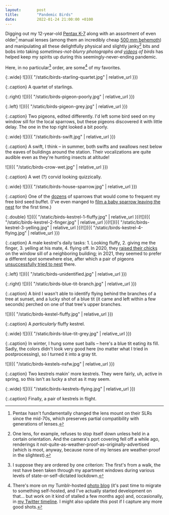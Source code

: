 ```yaml
---
layout:       post
title:        "Pandemic Birds"
date:         2022-01-24 21:00:00 +0100
---
```


Digging out my 12-year-old [Pentax K-7](https://en.wikipedia.org/wiki/Pentax_K-7) along with an assortment of even older[^mount] manual lenses (among them an incredibly cheap [500 mm behemoth](https://www.pentaxforums.com/userreviews/quantaray-500mm-f8-f32.html)) and manipulating all these delightfully physical and slightly janky[^lens] bits and bobs into taking *sometimes-not-blurry photographs and [videos](https://www.youtube.com/playlist?list=PLTphPoE54a1vvZf85pqY5N1tdQrtGv6-s) of birds* has helped keep my spirits up during this seemingly-never-ending pandemic.

[^mount]: Pentax hasn't fundamentally changed the lens mount on their SLRs since the mid-70s, which preserves partial compatibility with generations of lenses.

[^lens]: One lens, for example, refuses to stop itself down unless held in a certain orientation. And the camera's port covering fell off a while ago, renderings it not-quite-as-weather-proof-as-originally-advertised (which is moot, anyway, because none of my lenses are weather-proof in the slightest).

Here, in no particular[^order] order, are some[^more] of my favorites.

[^order]: I suppose they are ordered by one criterion: The first's from a walk, the rest have been taken through my apartment windows during various levels of state-or-self-dictated lockdown.

[^more]: There's more on my Tumblr-hosted [photo blog](https://aufgeloest.tumblr.com) (it's past time to migrate to something self-hosted, and I've actually started development on that... but work on it kind of stalled a few months ago) and, occasionally, in [my Twitter timeline](https://twitter.com/doersino). I might also update *this* post if I capture any more good shots.

{:.wide}
![]({{ "/static/birds-starling-quartet.jpg" | relative_url }})

{:.caption}
A quartet of starlings.

{:.right}
![]({{ "/static/birds-pigeon-poorly.jpg" | relative_url }})

{:.left}
![]({{ "/static/birds-pigeon-grey.jpg" | relative_url }})

{:.caption}
Two pigeons, edited differently. I'd left some bird seed on my window sill for the local sparrows, but these pigeons discovered it with little delay. The one in the top right looked a bit poorly.


{:.wide}
![]({{ "/static/birds-swift.jpg" | relative_url }})

{:.caption}
A swift, I think – in summer, both swifts and swallows nest below the eaves of buildings around the station. Their vocalizations are quite audible even as they're hunting insects at altitude!

![]({{ "/static/birds-crow-wet.jpg" | relative_url }})

{:.caption}
A wet (?) corvid looking quizzically.

{:.wide}
![]({{ "/static/birds-house-sparrow.jpg" | relative_url }})

{:.caption}
One of the [dozens](https://www.youtube.com/watch?v=lPymAs_Pyi8) of sparrows that would come to frequent my free bird seed buffet. (I've even manged to [film a baby sparrow leaving the nest](https://www.youtube.com/watch?v=Xi1DLuhMXik) for the first time.)

{:.double}
![]({{ "/static/birds-kestrel-1-fluffy.jpg" | relative_url }})![]({{ "/static/birds-kestrel-2-finger.jpg" | relative_url }})![]({{ "/static/birds-kestrel-3-yelling.jpg" | relative_url }})![]({{ "/static/birds-kestrel-4-flying.jpg" | relative_url }})

{:.caption}
A male kestrel's daily tasks: 1. Looking fluffy, 2. giving me the finger, 3. yelling at his mate, 4. flying off. In 2020, they [raised their chicks](https://www.youtube.com/watch?v=G10JjStSEOk) on the window sill of a neighboring building; in 2021, they seemed to prefer a different spot somewhere else, after which a pair of pigeons [unsuccessfully tried to nest](https://www.youtube.com/watch?v=1Wjt8UTLFdQ) there.

{:.left}
![]({{ "/static/birds-unidentified.jpg" | relative_url }})

{:.right}
![]({{ "/static/birds-blue-tit-branch.jpg" | relative_url }})

{:.caption}
A bird I wasn't able to identify flying behind the branches of a tree at sunset, and a lucky shot of a blue tit (it came and left within a few seconds) perched on one of that tree's upper branches.

![]({{ "/static/birds-kestel-fluffy.jpg" | relative_url }})

{:.caption}
A *particularly* fluffy kestrel.

{:.wide}
![]({{ "/static/birds-blue-tit-grey.jpg" | relative_url }})

{:.caption}
In winter, I hung some suet balls – here's a blue tit eating its fill. Sadly, the colors didn't look very good here (no matter what I tried in postprocessing), so I turned it into a gray tit.

![]({{ "/static/birds-kestels-nsfw.jpg" | relative_url }})

{:.caption}
Two kestrels makin' more kestrels. They were fairly, uh, active in spring, so this isn't as lucky a shot as it may seem.

{:.wide}
![]({{ "/static/birds-kestrels-flying.jpg" | relative_url }})

{:.caption}
Finally, a pair of kestrels in flight.
